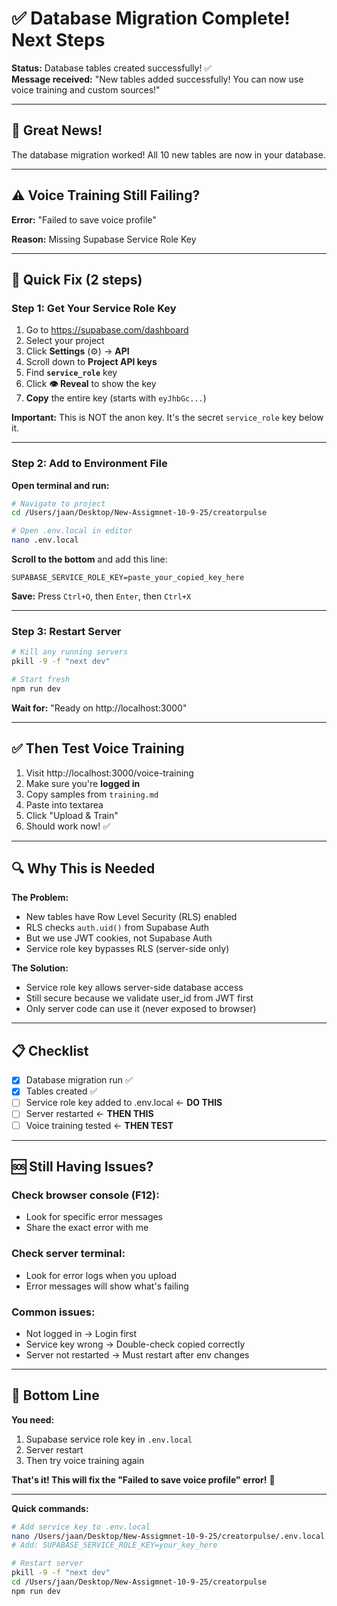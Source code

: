 # ✅ Database Migration Complete! Next Steps

**Status:** Database tables created successfully! ✅  
**Message received:** "New tables added successfully! You can now use voice training and custom sources!"

---

## 🎉 Great News!

The database migration worked! All 10 new tables are now in your database.

---

## ⚠️ Voice Training Still Failing?

**Error:** "Failed to save voice profile"

**Reason:** Missing Supabase Service Role Key

---

## 🔑 Quick Fix (2 steps)

### Step 1: Get Your Service Role Key

1. Go to https://supabase.com/dashboard
2. Select your project
3. Click **Settings** (⚙️) → **API**
4. Scroll down to **Project API keys**
5. Find **`service_role`** key
6. Click **👁️ Reveal** to show the key
7. **Copy** the entire key (starts with `eyJhbGc...`)

**Important:** This is NOT the anon key. It's the secret `service_role` key below it.

---

### Step 2: Add to Environment File

**Open terminal and run:**

```bash
# Navigate to project
cd /Users/jaan/Desktop/New-Assigmnet-10-9-25/creatorpulse

# Open .env.local in editor
nano .env.local
```

**Scroll to the bottom** and add this line:

```env
SUPABASE_SERVICE_ROLE_KEY=paste_your_copied_key_here
```

**Save:** Press `Ctrl+O`, then `Enter`, then `Ctrl+X`

---

### Step 3: Restart Server

```bash
# Kill any running servers
pkill -9 -f "next dev"

# Start fresh
npm run dev
```

**Wait for:** "Ready on http://localhost:3000"

---

## ✅ Then Test Voice Training

1. Visit http://localhost:3000/voice-training
2. Make sure you're **logged in**
3. Copy samples from `training.md`
4. Paste into textarea
5. Click "Upload & Train"
6. Should work now! ✅

---

## 🔍 Why This is Needed

**The Problem:**
- New tables have Row Level Security (RLS) enabled
- RLS checks `auth.uid()` from Supabase Auth
- But we use JWT cookies, not Supabase Auth
- Service role key bypasses RLS (server-side only)

**The Solution:**
- Service role key allows server-side database access
- Still secure because we validate user_id from JWT first
- Only server code can use it (never exposed to browser)

---

## 📋 Checklist

- [x] Database migration run ✅
- [x] Tables created ✅
- [ ] Service role key added to .env.local ← **DO THIS**
- [ ] Server restarted ← **THEN THIS**
- [ ] Voice training tested ← **THEN TEST**

---

## 🆘 Still Having Issues?

### Check browser console (F12):
- Look for specific error messages
- Share the exact error with me

### Check server terminal:
- Look for error logs when you upload
- Error messages will show what's failing

### Common issues:
- Not logged in → Login first
- Service key wrong → Double-check copied correctly
- Server not restarted → Must restart after env changes

---

## 🎯 Bottom Line

**You need:**
1. Supabase service role key in `.env.local`
2. Server restart
3. Then try voice training again

**That's it! This will fix the "Failed to save voice profile" error!** 🚀

---

**Quick commands:**

```bash
# Add service key to .env.local
nano /Users/jaan/Desktop/New-Assigmnet-10-9-25/creatorpulse/.env.local
# Add: SUPABASE_SERVICE_ROLE_KEY=your_key_here

# Restart server
pkill -9 -f "next dev"
cd /Users/jaan/Desktop/New-Assigmnet-10-9-25/creatorpulse
npm run dev
```

